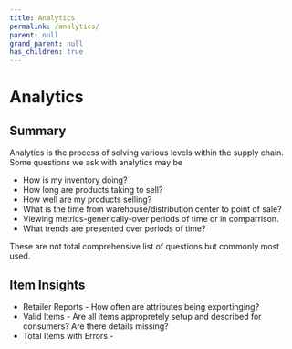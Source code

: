 ```yaml
---
title: Analytics
permalink: /analytics/
parent: null
grand_parent: null
has_children: true
---
```


# Analytics

## Summary

Analytics is the process of solving various levels within the supply chain. Some questions we ask with analytics may be

- How is my inventory doing?
- How long are products taking to sell?
- How well are my products selling?
- What is the time from warehouse/distribution center to point of sale?
- Viewing metrics-generically-over periods of time or in comparrison.
- What trends are presented over periods of time?

These are not total comprehensive list of questions but commonly most used.

## Item Insights

- Retailer Reports - How often are attributes being exportinging?
- Valid Items - Are all items appropretely setup and described for consumers? Are there details missing?
- Total Items with Errors - 